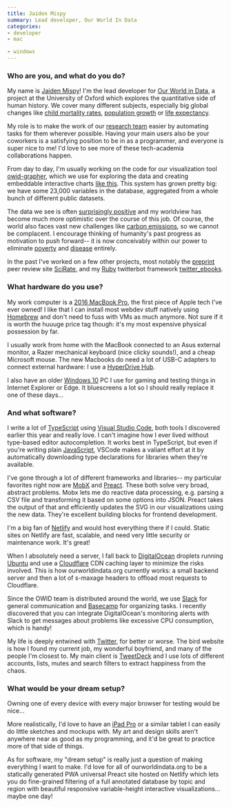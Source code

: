 ```yaml
---
title: Jaiden Mispy
summary: Lead developer, Our World In Data
categories:
- developer
- mac

- windows
---
```


### Who are you, and what do you do?

My name is [Jaiden Mispy](https://mispy.me/ "Jaiden's website.")! I'm the lead developer for [Our World in Data](https://ourworldindata.org/ "An online publication tracking how living conditions are changing."), a project at the University of Oxford which explores the quantitative side of human history. We cover many different subjects, especially big global changes like [child mortality rates](https://ourworldindata.org/child-mortality/ "An OWID post on global child mortality rates."), [population growth](https://ourworldindata.org/world-population-growth/ "An OWID post on global population growth.") or [life expectancy](https://ourworldindata.org/life-expectancy/ "An OWID post on global life expectancy."). 

My role is to make the work of our [research team](https://ourworldindata.org/about/#team "The research team at Our World In Data.") easier by automating tasks for them wherever possible. Having your main users also be your coworkers is a satisfying position to be in as a programmer, and everyone is super nice to me! I'd love to see more of these tech-academia collaborations happen.

From day to day, I'm usually working on the code for our visualization tool [owid-grapher][], which we use for exploring the data and creating embeddable interactive charts [like this](https://ourworldindata.org/grapher/internet-users-by-world-region "A OWID post on Internet users by world region."). This system has grown pretty big: we have some 23,000 variables in the database, aggregated from a whole bunch of different public datasets.

The data we see is often [surprisingly positive](https://ourworldindata.org/a-history-of-global-living-conditions-in-5-charts/ "An OWID post on the history of global living conditions.") and my worldview has become much more optimistic over the course of this job. Of course, the world also faces vast new challenges like [carbon emissions](https://ourworldindata.org/co2-and-other-greenhouse-gas-emissions/ "An OWID post on global carbon emissions."), so we cannot be complacent. I encourage thinking of humanity's past progress as motivation to push forward-- it is now conceivably within our power to eliminate [poverty](https://ourworldindata.org/extreme-poverty "An OWID post on global poverty.") and [disease](https://ourworldindata.org/eradication-of-diseases/ "An OWID post on the eradication of diseases.") entirely.

In the past I've worked on a few other projects, most notably the [preprint](https://en.wikipedia.org/wiki/Preprint "The Wikipedia entry for Preprint.") peer review site [SciRate](https://scirate.com/ "A scientific collaboration network."), and my [Ruby][] twitterbot framework [twitter_ebooks][].

### What hardware do you use?

My work computer is a [2016 MacBook Pro][macbook-pro], the first piece of Apple tech I've ever owned! I like that I can install most webdev stuff natively using [Homebrew][] and don't need to fuss with VMs as much anymore. Not sure if it is worth the huuuge price tag though: it's my most expensive physical possession by far.

I usually work from home with the MacBook connected to an Asus external monitor, a Razer mechanical keyboard (nice clicky sounds!), and a cheap Microsoft mouse. The new Macbooks do need a lot of USB-C adapters to connect external hardware: I use a [HyperDrive Hub][hyperdrive-usb-c-5-in-1-hub].

I also have an older [Windows 10][windows-10] PC I use for gaming and testing things in Internet Explorer or Edge. It bluescreens a lot so I should really replace it one of these days...

### And what software?

I write a lot of [TypeScript][] using [Visual Studio Code][visual-studio-code], both tools I discovered earlier this year and really love. I can't imagine how I ever lived without type-based editor autocompletion. It works best in TypeScript, but even if you're writing plain [JavaScript][], VSCode makes a valiant effort at it by automatically downloading type declarations for libraries when they're available.

I've gone through a lot of different frameworks and libraries-- my particular favorites right now are [MobX][] and [Preact][]. These both solve very broad, abstract problems. Mobx lets me do reactive data processing, e.g. parsing a CSV file and transforming it based on some options into JSON. Preact takes the output of that and efficiently updates the SVG in our visualizations using the new data. They're excellent building blocks for frontend development.

I'm a big fan of [Netlify][] and would host everything there if I could. Static sites on Netlify are fast, scalable, and need very little security or maintenance work. It's great!

When I absolutely need a server, I fall back to [DigitalOcean][] droplets running [Ubuntu][] and use a [Cloudflare][] CDN caching layer to minimize the risks involved. This is how ourworldindata.org currently works: a small backend server and then a lot of s-maxage headers to offload most requests to Cloudflare.

Since the OWID team is distributed around the world, we use [Slack][] for general communication and [Basecamp][] for organizing tasks. I recently discovered that you can integrate DigitalOcean's monitoring alerts with Slack to get messages about problems like excessive CPU consumption, which is handy!

My life is deeply entwined with [Twitter](https://twitter.com/m1sp "Jaiden's Twitter account."), for better or worse. The bird website is how I found my current job, my wonderful boyfriend, and many of the people I'm closest to. My main client is [TweetDeck][] and I use lots of different accounts, lists, mutes and search filters to extract happiness from the chaos.

### What would be your dream setup?

Owning one of every device with every major browser for testing would be nice...

More realistically, I'd love to have an [iPad Pro][ipad-pro] or a similar tablet I can easily do little sketches and mockups with. My art and design skills aren't anywhere near as good as my programming, and it'd be great to practice more of that side of things.

As for software, my "dream setup" is really just a question of making everything I want to make. I'd love for all of ourworldindata.org to be a statically generated PWA universal Preact site hosted on Netlify which lets you do fine-grained filtering of a full annotated database by topic and region with beautiful responsive variable-height interactive visualizations... maybe one day!

[hyperdrive-usb-c-5-in-1-hub]: https://www.hypershop.com/products/usb-c-5-in-1-hub-with-pass-though-usb-c-charging "A USB-C hub."
[ipad-pro]: https://en.wikipedia.org/wiki/IPad_Pro "An iOS tablet."
[macbook-pro]: https://www.apple.com/macbook-pro/ "A laptop."
[basecamp]: https://basecamp.com/ "Web-based project management."
[cloudflare]: https://www.cloudflare.com/ "A security and content delivery service."
[digitalocean]: https://www.digitalocean.com/ "An SSD-based web hosting service."
[homebrew]: http://brew.sh "Command-line package manager for Mac OS X."
[javascript]: https://en.wikipedia.org/wiki/JavaScript "An interpreted scripting language."
[mobx]: https://github.com/mobxjs/mobx "A JavaScript state management library."
[netlify]: https://www.netlify.com/ "A service for hosting websites and web apps."
[owid-grapher]: https://github.com/owid/owid-grapher "An embedded visualisation tool for Our World In Data."
[preact]: https://github.com/developit/preact "A React-like JavaScript library."
[ruby]: https://www.ruby-lang.org/en/ "An interpreted scripting language."
[slack]: https://slack.com/ "A collaboration service."
[tweetdeck]: https://about.twitter.com/products/tweetdeck "A multi-column Twitter client."
[twitter_ebooks]: https://github.com/mispy/twitter_ebooks "A Twitter bot framework."
[typescript]: http://www.typescriptlang.org/ "An interpreted scripting language."
[ubuntu]: https://www.ubuntu.com/ "A Unix distribution."
[visual-studio-code]: https://code.visualstudio.com/ "A development IDE."
[windows-10]: https://en.wikipedia.org/wiki/Windows_10 "An operating system."
